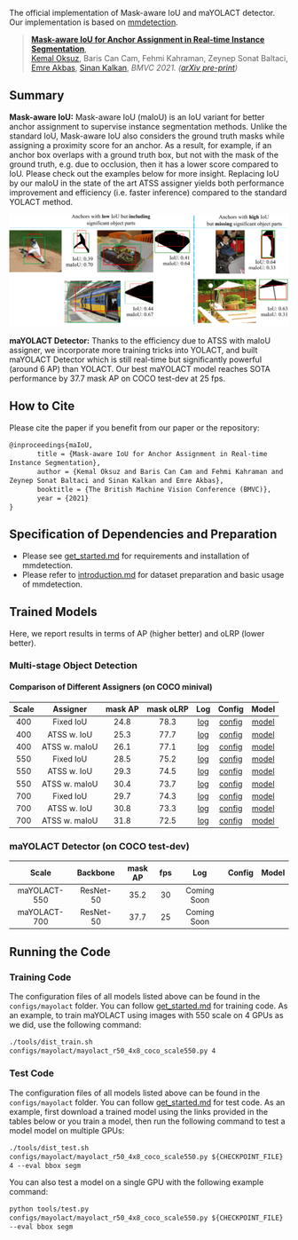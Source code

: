 The official implementation of Mask-aware IoU and maYOLACT detector. Our implementation is based on [mmdetection](https://github.com/open-mmlab/mmdetection).

> [**Mask-aware IoU for Anchor Assignment in Real-time Instance Segmentation**](https://arxiv.org/abs/2110.09734),            
> [Kemal Oksuz](https://kemaloksuz.github.io/), Baris Can Cam, Fehmi Kahraman, Zeynep Sonat Baltaci, [Emre Akbas](http://user.ceng.metu.edu.tr/~emre/), [Sinan Kalkan](http://www.kovan.ceng.metu.edu.tr/~sinan/),
> *BMVC 2021. ([arXiv pre-print](https://arxiv.org/abs/2110.09734))*


## Summary

**Mask-aware IoU:** Mask-aware IoU (maIoU) is an IoU variant for better anchor assignment to supervise instance segmentation methods. Unlike the standard IoU, Mask-aware IoU also considers the ground truth masks while assigning a proximity score for an anchor. As a result, for example, if an anchor box overlaps with a ground truth box, but not with the mask of the ground truth, e.g. due to occlusion, then it has a lower score compared to IoU. Please check out the examples below for more insight. Replacing IoU by our maIoU in the state of the art ATSS assigner yields both performance improvement and efficiency (i.e. faster inference) compared to the standard YOLACT method. 

<p align="center">
  <img src="assets/Teaser.png" width="800">
</p>

**maYOLACT Detector:** Thanks to the efficiency due to ATSS with maIoU assigner, we incorporate more training tricks into YOLACT, and built maYOLACT Detector which is still real-time but significantly powerful (around 6 AP) than YOLACT. Our best maYOLACT model reaches SOTA performance by 37.7 mask AP on COCO test-dev at 25 fps.

## How to Cite

Please cite the paper if you benefit from our paper or the repository:
```
@inproceedings{maIoU,
       title = {Mask-aware IoU for Anchor Assignment in Real-time Instance Segmentation},
       author = {Kemal Oksuz and Baris Can Cam and Fehmi Kahraman and Zeynep Sonat Baltaci and Sinan Kalkan and Emre Akbas},
       booktitle = {The British Machine Vision Conference (BMVC)},
       year = {2021}
}
```

## Specification of Dependencies and Preparation

- Please see [get_started.md](docs/install.md) for requirements and installation of mmdetection.
- Please refer to [introduction.md](docs/getting_started.md) for dataset preparation and basic usage of mmdetection.

## Trained Models
Here, we report results in terms of AP (higher better) and oLRP (lower better).

### Multi-stage Object Detection 

#### Comparison of Different Assigners (on COCO minival)

|    Scale     |  Assigner  | mask AP |  mask oLRP |  Log  | Config | Model |
| :-------------: | :-----: | :------------: | :------------: | :-------: | :-------: |:-------: |
|    400    |  Fixed IoU  | 24.8 | 78.3 |[log](https://drive.google.com/file/d/1WxebikClTJIaHYxTfw7BUSOS3wZFlOOh/view?usp=sharing) | [config](configs/mayolact/yolact_r50_4x8_coco_scale400.py) | [model](https://drive.google.com/file/d/1juGIBsbyxb-FPKpssSSYQniTDUt8XRac/view?usp=sharing)  |
|    400    |  ATSS w. IoU  | 25.3 | 77.7 |[log](https://drive.google.com/file/d/1R-uHrZtvZ3loei0cP2FN8higOnP2ERgv/view?usp=sharing) | [config](configs/mayolact/yolact_r50_4x8_coco_scale400_ATSSwIoU.py) | [model](https://drive.google.com/file/d/1ZofI86srVyHwhEeOKGg8gIbGJiTZjW2f/view?usp=sharing)  |
|    400    |  ATSS w. maIoU  | 26.1 | 77.1 |[log](https://drive.google.com/file/d/1nkHcvveQSrVhPzMIsmDjhUZagfbg4NF7/view?usp=sharing) | [config](configs/mayolact/yolact_r50_4x8_coco_scale400_ATSSwmaIoU.py) | [model](https://drive.google.com/file/d/1ZM6izGY_zPDwuPSTienYpJCW9zFxZKIk/view?usp=sharing)  |
|    550    |  Fixed IoU  | 28.5 | 75.2 |[log](https://drive.google.com/file/d/1FGR-uxeABGcvX8GSy56vCiowQZWbl5F8/view?usp=sharing) | [config](configs/mayolact/yolact_r50_4x8_coco_scale550.py) | [model](https://drive.google.com/file/d/1nUyT2rhnYxVa4vNd3BccOwchWKYAnLJp/view?usp=sharing)  |
|    550    |  ATSS w. IoU  | 29.3 | 74.5 |[log](https://drive.google.com/file/d/1MLzwxnKLrYT3rJ17QciOFTEVvMYR2vMY/view?usp=sharing) | [config](configs/mayolact/yolact_r50_4x8_coco_scale550_ATSSwIoU.py) | [model](https://drive.google.com/file/d/1j2eqLPWzmNOtD5M5E1igMDgVhllQGezk/view?usp=sharing)  |
|    550    |  ATSS w. maIoU  | 30.4 | 73.7 |[log](https://drive.google.com/file/d/1x1Rqh9CP-XxfU3LKqVfXCe438KtEN8jM/view?usp=sharing) | [config](configs/mayolact/yolact_r50_4x8_coco_scale550_ATSSwmaIoU.py) | [model](https://drive.google.com/file/d/16Q_MjLsA-vMHpvU_CNxG94Qd4U2P1kjA/view?usp=sharing)  |
|    700    |  Fixed IoU  | 29.7 | 74.3 |[log](https://drive.google.com/file/d/17fFPT_40tAFjwbmdlgQrBRfdo4txpc8p/view?usp=sharing) | [config](configs/mayolact/yolact_r50_4x8_coco_scale700.py) | [model](https://drive.google.com/file/d/1X6iwNV39-1juMfzbwaJxBqLcrERleiQK/view?usp=sharing)  |
|    700    |  ATSS w. IoU  | 30.8 | 73.3 |[log](https://drive.google.com/file/d/1QQQhD_47vkYZYEXKCliC9fzJHabaXEpY/view?usp=sharing) | [config](configs/mayolact/yolact_r50_4x8_coco_scale700_ATSSwIoU.py) | [model](https://drive.google.com/file/d/1jOoiPLguZ4x6dihDNuHurI4iTLawCtVw/view?usp=sharing)  |
|    700    |  ATSS w. maIoU  | 31.8 | 72.5 |[log](https://drive.google.com/file/d/1YuglESo8gt8fEbDavaCKoPd-gSAVDLs6/view?usp=sharing) | [config](configs/mayolact/yolact_r50_4x8_coco_scale700_ATSSwmaIoU.py) | [model](https://drive.google.com/file/d/1uUMUOQoes-biTIMx3JeFcwMnhGMIBxYH/view?usp=sharing)  |

### maYOLACT Detector (on COCO test-dev)

|    Scale     |  Backbone  | mask AP | fps |  Log  | Config | Model |
| :-------------: | :-----: | :------------: | :------------: | :-------: | :-------: | :-------: |
| maYOLACT-550 |    ResNet-50 |   35.2  |   30  | Coming Soon | |
| maYOLACT-700 |    ResNet-50 |   37.7  |   25  | Coming Soon | |

## Running the Code

### Training Code
The configuration files of all models listed above can be found in the `configs/mayolact` folder. You can follow [get_started.md](docs/get_started.md) for training code. As an example, to train maYOLACT using images with 550 scale on 4 GPUs as we did, use the following command:

```
./tools/dist_train.sh configs/mayolact/mayolact_r50_4x8_coco_scale550.py 4
```

### Test Code
The configuration files of all models listed above can be found in the `configs/mayolact` folder. You can follow [get_started.md](docs/getting_started.md) for test code. As an example, first download a trained model using the links provided in the tables below or you train a model, then run the following command to test a model model on multiple GPUs:

```
./tools/dist_test.sh configs/mayolact/mayolact_r50_4x8_coco_scale550.py ${CHECKPOINT_FILE} 4 --eval bbox segm 
```
You can also test a model on a single GPU with the following example command:
```
python tools/test.py configs/mayolact/mayolact_r50_4x8_coco_scale550.py ${CHECKPOINT_FILE} --eval bbox segm
```
